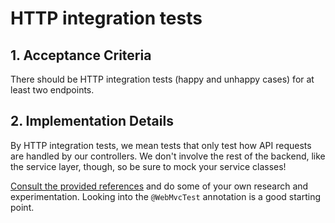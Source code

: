 # HTTP integration tests

## 1. Acceptance Criteria

There should be HTTP integration tests (happy and unhappy cases) for at least two endpoints.

## 2. Implementation Details

By HTTP integration tests, we mean tests that only test how API requests are handled by our controllers.
We don't involve the rest of the backend, like the service layer, though, so be sure to mock your service
classes!

[Consult the provided references](../../reference/testing/1%20-%20testing.md) and do
some of your own research and experimentation. Looking into the `@WebMvcTest` annotation
is a good starting point.
